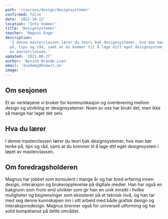 ```yaml
---
path: '/courses/design/designsystemer'
confirmed: false
date: '2021-10-12'
location: 'Info kommer'
title: 'Designsystemer'
teacher: 'Magnus Engø'
description:
  'I denne masterclassen lærer du teori bak designsystemer, hva man bør tenke
  på, tips og råd, samt at du kommer til å lage ditt eget designsystem i løpet
  av masterclassen.'
updated: '2021-08-27'
author: 'Øyvind Brande-Lien'
email: 'academy@knowit.no'
image: ''
---
```


## Om sesjonen

Et av verktøyene vi bruker for kommunikasjon og overlevering mellom design og
utvikling er designsystemer. Noen av oss har brukt det, men ikke så mange har
laget det selv.

## Hva du lærer

I denne masterclassen lærer du teori bak designsystemer, hva man bør tenke på,
tips og råd, samt at du kommer til å lage ditt eget designsystem i løpet av
masterclassen.

## Om foredragsholderen

Magnus har jobbet som konsulent i mange år og har bred erfaring innen design,
interaksjon og brukeropplevelse på digitale medier. Han har også en bakgrunn
som front-end utvikler som gir han en unik innsikt i hvilke muligheter og
begrensinger som eksisterer på et teknisk nivå, og han tar med seg denne
kunnskapen inn i sitt arbeid med både grafisk design og interaksjonsdesign.
Magnus brenner også for universell utforming og har solid kompetanse på dette
området.
